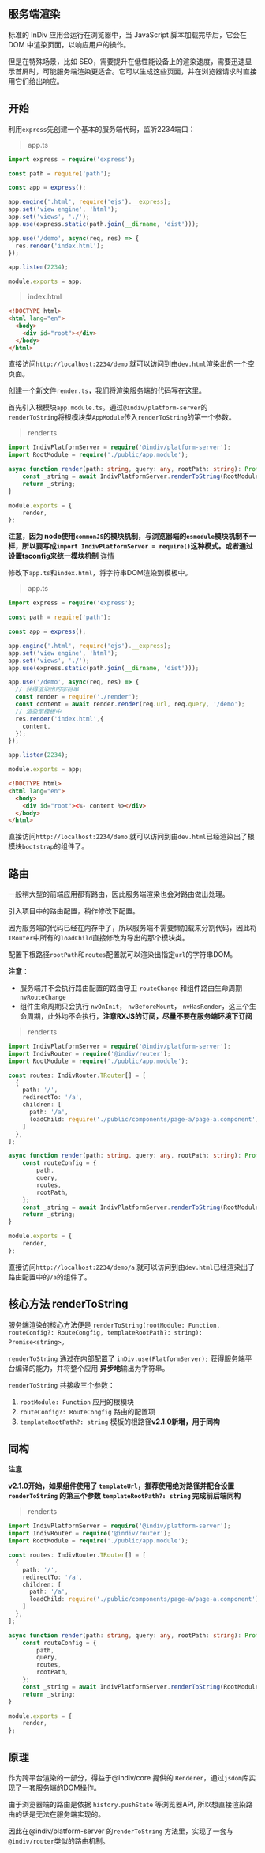## 服务端渲染

标准的 InDiv 应用会运行在浏览器中，当 JavaScript 脚本加载完毕后，它会在 DOM 中渲染页面，以响应用户的操作。

但是在特殊场景，比如 SEO，需要提升在低性能设备上的渲染速度，需要迅速显示首屏时，可能服务端渲染更适合。它可以生成这些页面，并在浏览器请求时直接用它们给出响应。


## 开始

利用`express`先创建一个基本的服务端代码，监听2234端口：

> app.ts

```typescript
import express = require('express');

const path = require('path');

const app = express();

app.engine('.html', require('ejs').__express);
app.set('view engine', 'html');
app.set('views', './');
app.use(express.static(path.join(__dirname, 'dist')));

app.use('/demo', async(req, res) => {
  res.render('index.html');
});

app.listen(2234);

module.exports = app;
```
> index.html

```html
<!DOCTYPE html>
<html lang="en">
  <body>
    <div id="root"></div>
  </body>
</html>
```

直接访问`http://localhost:2234/demo` 就可以访问到由`dev.html`渲染出的一个空页面。

创建一个新文件`render.ts`，我们将渲染服务端的代码写在这里。

首先引入根模块`app.module.ts`。通过`@indiv/platform-server`的`renderToString`将根模块类`AppModule`传入`renderToString`的第一个参数。

> render.ts

```typescript
import IndivPlatformServer = require('@indiv/platform-server');
import RootModule = require('./public/app.module');

async function render(path: string, query: any, rootPath: string): Promise<string> {
    const _string = await IndivPlatformServer.renderToString(RootModule.default);
    return _string;
}

module.exports = {
    render,
};
```

**注意，因为 node使用`commonJS`的模块机制，与浏览器端的`esmodule`模块机制不一样，所以要写成`import IndivPlatformServer = require()`这种模式。或者通过设置tsconfig来统一模块机制** [详情](https://www.tslang.cn/docs/handbook/module-resolution.html)

修改下`app.ts`和`index.html`，将字符串DOM渲染到模板中。

> app.ts

```typescript
import express = require('express');

const path = require('path');

const app = express();

app.engine('.html', require('ejs').__express);
app.set('view engine', 'html');
app.set('views', './');
app.use(express.static(path.join(__dirname, 'dist')));

app.use('/demo', async(req, res) => {
  // 获得渲染出的字符串
  const render = require('./render');
  const content = await render.render(req.url, req.query, '/demo');
  // 渲染至模板中
  res.render('index.html',{
    content,
  });
});

app.listen(2234);

module.exports = app;
```

```html
<!DOCTYPE html>
<html lang="en">
  <body>
    <div id="root"><%- content %></div>
  </body>
</html>
```

直接访问`http://localhost:2234/demo` 就可以访问到由`dev.html`已经渲染出了根模块`bootstrap`的组件了。


## 路由

一般稍大型的前端应用都有路由，因此服务端渲染也会对路由做出处理。

引入项目中的路由配置，稍作修改下配置。

因为服务端的代码已经在内存中了，所以服务端不需要懒加载来分割代码，因此将`TRouter`中所有的`loadChild`直接修改为导出的那个模块类。

配置下根路径`rootPath`和`routes`配置就可以渲染出指定`url`的字符串DOM。

**注意**：
  - 服务端并不会执行路由配置的路由守卫 `routeChange` 和组件路由生命周期 `nvRouteChange`
  - 组件生命周期只会执行 `nvOnInit`， `nvBeforeMount`， `nvHasRender`，这三个生命周期，此外均不会执行，**注意RXJS的订阅，尽量不要在服务端环境下订阅**

> render.ts

```typescript
import IndivPlatformServer = require('@indiv/platform-server');
import IndivRouter = require('@indiv/router');
import RootModule = require('./public/app.module');

const routes: IndivRouter.TRouter[] = [
  {
    path: '/',
    redirectTo: '/a',
    children: [
      path: '/a',
      loadChild: require('./public/components/page-a/page-a.component').default,
    ]
  },
];

async function render(path: string, query: any, rootPath: string): Promise<string> {
    const routeConfig = {
        path,
        query,
        routes,
        rootPath,
    };
    const _string = await IndivPlatformServer.renderToString(RootModule.default, routeConfig);
    return _string;
}

module.exports = {
    render,
};
```

直接访问`http://localhost:2234/demo/a` 就可以访问到由`dev.html`已经渲染出了路由配置中的`/a`的组件了。


## 核心方法 renderToString

服务端渲染的核心方法便是 `renderToString(rootModule: Function, routeConfig?: RouteCongfig, templateRootPath?: string): Promise<string>`。

`renderToString` 通过在内部配置了 `inDiv.use(PlatformServer);` 获得服务端平台编译的能力，并将整个应用 **异步地**输出为字符串。

`renderToString` 共接收三个参数：

1. `rootModule: Function` 应用的根模块
2. `routeConfig?: RouteCongfig` 路由的配置项
3. `templateRootPath?: string` 模板的根路径**v2.1.0新增，用于同构**


## 同构

**注意**

**v2.1.0开始，如果组件使用了 `templateUrl`，推荐使用绝对路径并配合设置 `renderToString` 的第三个参数 `templateRootPath?: string` 完成前后端同构**

> render.ts

```typescript
import IndivPlatformServer = require('@indiv/platform-server');
import IndivRouter = require('@indiv/router');
import RootModule = require('./public/app.module');

const routes: IndivRouter.TRouter[] = [
  {
    path: '/',
    redirectTo: '/a',
    children: [
      path: '/a',
      loadChild: require('./public/components/page-a/page-a.component').default,
    ]
  },
];

async function render(path: string, query: any, rootPath: string): Promise<string> {
    const routeConfig = {
        path,
        query,
        routes,
        rootPath,
    };
    const _string = await IndivPlatformServer.renderToString(RootModule.default, routeConfig, './public');
    return _string;
}

module.exports = {
    render,
};
```


## 原理

作为跨平台渲染的一部分，得益于@indiv/core 提供的 `Renderer`，通过`jsdom`库实现了一套服务端的DOM操作。

由于浏览器端的路由是依据 `history.pushState` 等浏览器API, 所以想直接渲染路由的话是无法在服务端实现的。

因此在@indiv/platform-server 的`renderToString` 方法里，实现了一套与`@indiv/router`类似的路由机制。
